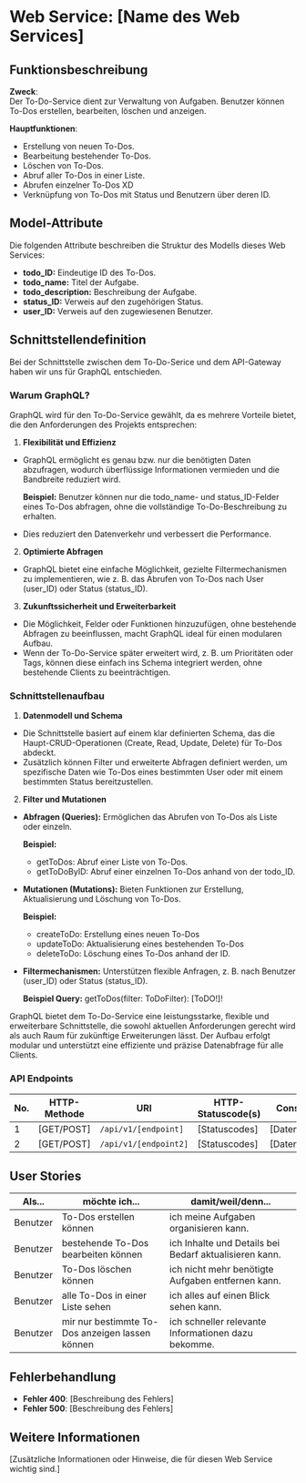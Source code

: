 # Web Service: [Name des Web Services]

## Funktionsbeschreibung
**Zweck**:  
Der To-Do-Service dient zur Verwaltung von Aufgaben. Benutzer können To-Dos erstellen, bearbeiten, löschen und anzeigen.

**Hauptfunktionen**:  
- Erstellung von neuen To-Dos.
- Bearbeitung bestehender To-Dos.
- Löschen von To-Dos.
- Abruf aller To-Dos in einer Liste.
- Abrufen einzelner To-Dos XD
- Verknüpfung von To-Dos mit Status und Benutzern über deren ID.

## Model-Attribute
Die folgenden Attribute beschreiben die Struktur des Modells dieses Web Services:

- **todo_ID:** Eindeutige ID des To-Dos.
- **todo_name:** Titel der Aufgabe.
- **todo_description:** Beschreibung der Aufgabe.
- **status_ID:** Verweis auf den zugehörigen Status.
- **user_ID:** Verweis auf den zugewiesenen Benutzer.

## Schnittstellendefinition
Bei der Schnittstelle zwischen dem To-Do-Serice und dem API-Gateway haben wir uns für GraphQL entschieden.

### Warum GraphQL?

GraphQL wird für den To-Do-Service gewählt, da es mehrere Vorteile bietet, die den Anforderungen des Projekts entsprechen:

1. **Flexibilität und Effizienz**
  - GraphQL ermöglicht es genau bzw. nur die benötigten Daten abzufragen, wodurch überflüssige Informationen vermieden und die Bandbreite reduziert wird.
  
     **Beispiel:** Benutzer können nur die todo_name- und status_ID-Felder eines To-Dos abfragen, ohne die vollständige To-Do-Beschreibung zu erhalten.

  - Dies reduziert den Datenverkehr und verbessert die Performance.
2. **Optimierte Abfragen**
  - GraphQL bietet eine einfache Möglichkeit, gezielte Filtermechanismen zu implementieren, wie z. B. das Abrufen von To-Dos nach User (user_ID) oder Status (status_ID).
3. **Zukunftssicherheit und Erweiterbarkeit**
  - Die Möglichkeit, Felder oder Funktionen hinzuzufügen, ohne bestehende Abfragen zu beeinflussen, macht GraphQL ideal für einen modularen Aufbau.
  - Wenn der To-Do-Service später erweitert wird, z. B. um Prioritäten oder Tags, können diese einfach ins Schema integriert werden, ohne bestehende Clients zu beeinträchtigen.

### Schnittstellenaufbau

1. **Datenmodell und Schema**
  - Die Schnittstelle basiert auf einem klar definierten Schema, das die Haupt-CRUD-Operationen (Create, Read, Update, Delete) für To-Dos abdeckt.
  - Zusätzlich können Filter und erweiterte Abfragen definiert werden, um spezifische Daten wie To-Dos eines bestimmten User oder mit einem bestimmten Status bereitzustellen.
2. **Filter und Mutationen**
  - **Abfragen (Queries):** Ermöglichen das Abrufen von To-Dos als Liste oder einzeln.

    **Beispiel:** 
      - getToDos: Abruf einer Liste von To-Dos.
      - getToDoByID: Abruf einer einzelnen To-Dos anhand von der todo_ID.
  - **Mutationen (Mutations):** Bieten Funktionen zur Erstellung, Aktualisierung und Löschung von To-Dos.
    
    **Beispiel:**
      - createToDo: Erstellung eines neuen To-Dos
      - updateToDo: Aktualisierung eines bestehenden To-Dos
      - deleteToDo: Löschung eines To-Dos anhand der ID.

  - **Filtermechanismen:** Unterstützen flexible Anfragen, z. B. nach Benutzer (user_ID) oder Status (status_ID).
    
    **Beispiel Query:** getToDos(filter: ToDoFilter): [ToDO!]!

GraphQL bietet dem To-Do-Service eine leistungsstarke, flexible und erweiterbare Schnittstelle, die sowohl aktuellen Anforderungen gerecht wird als auch Raum für zukünftige Erweiterungen lässt. Der Aufbau erfolgt modular und unterstützt eine effiziente und präzise Datenabfrage für alle Clients.

### API Endpoints

| No. | HTTP-Methode | URI                            | HTTP-Statuscode(s)                  | Consumes   | Produces |
|-----|--------------|--------------------------------|-------------------------------------|------------|----------|
| 1   | [GET/POST]   | `/api/v1/[endpoint]`           | [Statuscodes]                       | [Datenformat] | [Datenformat] |
| 2   | [GET/POST]   | `/api/v1/[endpoint2]`          | [Statuscodes]                       | [Datenformat] | [Datenformat] |

## User Stories

| **Als...**    | **möchte ich...**                        | **damit/weil/denn...**                                      |
|----------|----------------------------|-------------------------------------------------------------|
| Benutzer | To-Dos erstellen können | ich meine Aufgaben organisieren kann.                             |
| Benutzer | bestehende To-Dos bearbeiten können | ich Inhalte und Details bei Bedarf aktualisieren kann.|
| Benutzer | To-Dos löschen können | ich nicht mehr benötigte Aufgaben entfernen kann.                   |
| Benutzer | alle To-Dos in einer Liste sehen | ich alles auf einen Blick sehen kann. |
| Benutzer | mir nur bestimmte To-Dos anzeigen lassen können | ich schneller relevante Informationen dazu bekomme. |

## Fehlerbehandlung
- **Fehler 400**: [Beschreibung des Fehlers]
- **Fehler 500**: [Beschreibung des Fehlers]

## Weitere Informationen
[Zusätzliche Informationen oder Hinweise, die für diesen Web Service wichtig sind.]
